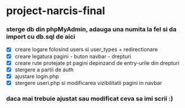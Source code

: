 # project-narcis-final

### sterge db din phpMyAdmin, adauga una numita la fel si da import cu db.sql de aici

- [x] creare logare folosind users si user_types + redirectionare
- [x] creare legatura pagini - buton navbar - drepturi
- [x] creare rute protejate pt pagini depinzand de entry-urile din drepturi
- [x] stergere a partii de auth
- [x] ajustare login.php
- [x] stergere useri.php si modificarea vizibilitatii pagini in navbar

### daca mai trebuie ajustat sau modificat ceva sa imi scrii :)
